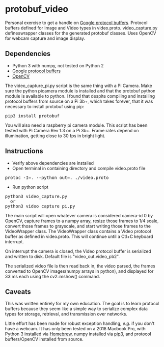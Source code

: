 # protobuf_video

Personal exercise to get a handle on [Google protocol buffers](https://developers.google.com/protocol-buffers/). Protocol buffers defined for Image and Video types in video.proto. video_capture.py defineswrapper classes for the generated protobuf classes. Uses OpenCV for webcam capture and image display.

## Dependencies

* Python 3 with numpy, not tested on Python 2
* [Google protocol
buffers](https://developers.google.com/protocol-buffers/)
* [OpenCV](https://github.com/opencv/opencv.git)

The video_capture_pi.py script is the same thing with a Pi Camera. Make sure the python picamera module is installed and that the protobuf python module is available to python. I found that despite compiling and installing protocol buffers from source on a Pi 3b+, which takes forever, that it was necessary to install protobuf using pip:
<pre>
pip3 install protobuf
</pre>

You will also need a raspberry pi camera module. This script has been tested with Pi Camera Rev 1.3 on a Pi 3b+. Frame rates depend on illumination, getting close to 30 fps in bright light.

## Instructions

* Verify above dependencies are installed 
* Open terminal in containing directory and compile video.proto file
<pre>
protoc -I=. --python_out=. ./video.proto  
</pre>
* Run python script
<pre>
python3 video_capture.py  
  or  
python3 video_capture_pi.py
</pre>

The main script will open whatever camera is considered camera-id 0 by OpenCV, capture frames to a numpy array, resize those frames to 1/4 scale, convert those frames to grayscale, and start writing those frames to the VideoWrapper class. The VideoWrapper class contains a Video protocol buffer as defined in  video.proto. This will continue until a Ctl+C keyboard interrupt.
 
On interrupt the camera is closed, the Video protocol buffer is serialized and written to disk. Default file is "video_out.video_pb2".
 
The serialized video file is then read back in, the video parsed, the frames converted to OpenCV images(numpy arrays in python), and displayed for 33 ms each using the cv2.imshow() command.
 
## Caveats
 
This was written entirely for my own education. The goal is to learn 
protocol buffers because they seem like a simple way to serialize complex data types for storage, retrieval, and transmission over networks.
  
Little effort has been  made for robust exception handling, *e.g.* if you don't have a webcam. It has only been tested on a 2018 Macbook Pro, with Python 3 installed via [Homebrew](https://brew.sh/), numpy installed via [pip3](https://pip.pypa.io/en/stable/), and protocol buffers/OpenCV installed from source. 

 

